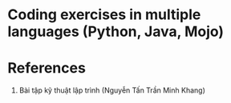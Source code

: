 # Coding exercises in multiple languages (Python, Java, Mojo)


# References
1. Bài tập kỹ thuật lập trình (Nguyễn Tấn Trần Minh Khang)